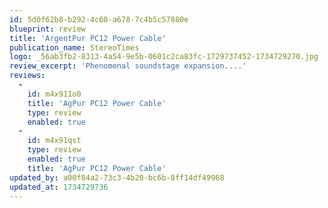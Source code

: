 ```yaml
---
id: 5d0f62b8-b292-4c60-a678-7c4b5c57880e
blueprint: review
title: 'ArgentPur PC12 Power Cable'
publication_name: StereoTimes
logo: _56ab3fb2-8313-4a54-9e5b-0601c2ca83fc-1729737452-1734729270.jpg
review_excerpt: 'Phenomenal soundstage expansion....'
reviews:
  -
    id: m4x911o0
    title: 'AgPur PC12 Power Cable'
    type: review
    enabled: true
  -
    id: m4x91qst
    type: review
    enabled: true
    title: 'AgPur PC12 Power Cable'
updated_by: a00f84a2-73c3-4b20-bc6b-8ff14df49968
updated_at: 1734729736
---
```

